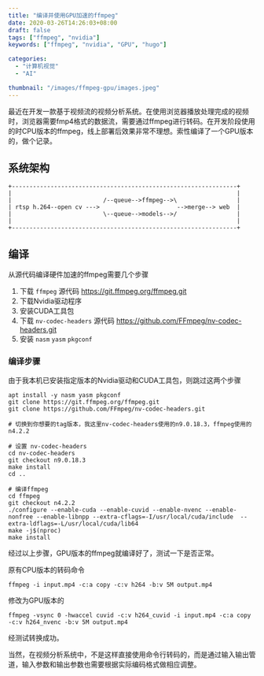 ```yaml
---
title: "编译并使用GPU加速的ffmpeg"
date: 2020-03-26T14:26:03+08:00
draft: false
tags: ["ffmpeg", "nvidia"]
keywords: ["ffmpeg", "nvidia", "GPU", "hugo"]

categories:
  - "计算机视觉"
  - "AI"

thumbnail: "/images/ffmpeg-gpu/images.jpeg"
---
```


最近在开发一款基于视频流的视频分析系统。在使用浏览器播放处理完成的视频时，浏览器需要fmp4格式的数据流，需要通过ffmpeg进行转码。在开发阶段使用的时CPU版本的ffmpeg，线上部署后效果非常不理想。索性编译了一个GPU版本的，做个记录。

## 系统架构

```shell
+----------------------------------------------------------------+
|                                                                |
|                          /--queue-->ffmpeg-->\                 |
| rtsp h.264--open cv --->                      -->merge--> web  |
|                          \--queue-->models-->/                 |
|                                                                |
+----------------------------------------------------------------+
```

## 编译

从源代码编译硬件加速的ffmpeg需要几个步骤

1. 下载 `ffmpeg` 源代码 https://git.ffmpeg.org/ffmpeg.git
1. 下载Nvidia驱动程序
1. 安装CUDA工具包
1. 下载 `nv-codec-headers` 源代码 https://github.com/FFmpeg/nv-codec-headers.git
1. 安装 `nasm` `yasm` `pkgconf`

### 编译步骤

由于我本机已安装指定版本的Nvidia驱动和CUDA工具包，则跳过这两个步骤

```shell
apt install -y nasm yasm pkgconf
git clone https://git.ffmpeg.org/ffmpeg.git
git clone https://github.com/FFmpeg/nv-codec-headers.git

# 切换到你想要的tag版本，我这里nv-codec-headers使用的n9.0.18.3，ffmpeg使用的n4.2.2

# 设置 nv-codec-headers
cd nv-codec-headers
git checkout n9.0.18.3
make install
cd ..

# 编译ffmpeg
cd ffmpeg
git checkout n4.2.2
./configure --enable-cuda --enable-cuvid --enable-nvenc --enable-nonfree --enable-libnpp --extra-cflags=-I/usr/local/cuda/include  --extra-ldflags=-L/usr/local/cuda/lib64
make -j$(nproc)
make install
```

经过以上步骤，GPU版本的ffmpeg就编译好了，测试一下是否正常。

原有CPU版本的转码命令
```shell
ffmpeg -i input.mp4 -c:a copy -c:v h264 -b:v 5M output.mp4
```

修改为GPU版本的
```shell
ffmpeg -vsync 0 -hwaccel cuvid -c:v h264_cuvid -i input.mp4 -c:a copy -c:v h264_nvenc -b:v 5M output.mp4
```

经测试转换成功。

当然，在视频分析系统中，不是这样直接使用命令行转码的，而是通过输入输出管道，输入参数和输出参数也需要根据实际编码格式做相应调整。





